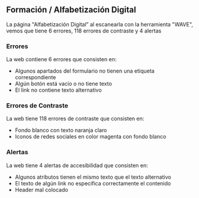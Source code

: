 ## Formación / Alfabetización Digital

La página "Alfabetización Digital” al escanearla con la herramienta "WAVE", vemos que tiene 6 errores, 118 errores de contraste y 4 alertas

### Errores
La web contiene 6 errores que consisten en:
 * Algunos apartados del formulario no tienen una etiqueta correspondiente
 * Algún botón está vacío o no tiene texto
 * El link no contiene texto alternativo

### Errores de Contraste
La web tiene 118 errores de contraste que consisten en:
* Fondo blanco con texto naranja claro
* Iconos de redes sociales en color magenta con fondo blanco

### Alertas
La web tiene 4 alertas de accesibilidad que consisten en:
* Algunos atributos tienen el mismo texto que el texto alternativo
* El texto de algún link no especifica correctamente el contenido
* Header mal colocado
